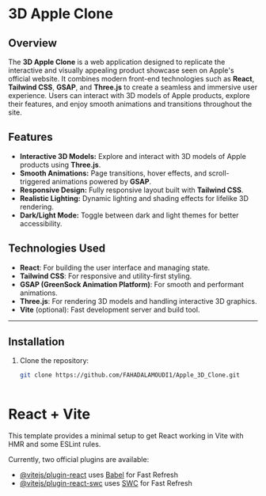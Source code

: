 # 3D Apple Clone

## Overview

The **3D Apple Clone** is a web application designed to replicate the interactive and visually appealing product showcase seen on Apple's official website. It combines modern front-end technologies such as **React**, **Tailwind CSS**, **GSAP**, and **Three.js** to create a seamless and immersive user experience.
Users can interact with 3D models of Apple products, explore their features, and enjoy smooth animations and transitions throughout the site.


## Features

- **Interactive 3D Models:** Explore and interact with 3D models of Apple products using **Three.js**.
- **Smooth Animations:** Page transitions, hover effects, and scroll-triggered animations powered by **GSAP**.
- **Responsive Design:** Fully responsive layout built with **Tailwind CSS**.
- **Realistic Lighting:** Dynamic lighting and shading effects for lifelike 3D rendering.
- **Dark/Light Mode:** Toggle between dark and light themes for better accessibility.


## Technologies Used

- **React**: For building the user interface and managing state.
- **Tailwind CSS**: For responsive and utility-first styling.
- **GSAP (GreenSock Animation Platform)**: For smooth and performant animations.
- **Three.js**: For rendering 3D models and handling interactive 3D graphics.
- **Vite** (optional): Fast development server and build tool.

---

## Installation

1. Clone the repository:
   ```bash
   git clone https://github.com/FAHADALAMOUDI1/Apple_3D_Clone.git
   


# React + Vite

This template provides a minimal setup to get React working in Vite with HMR and some ESLint rules.

Currently, two official plugins are available:

- [@vitejs/plugin-react](https://github.com/vitejs/vite-plugin-react/blob/main/packages/plugin-react/README.md) uses [Babel](https://babeljs.io/) for Fast Refresh
- [@vitejs/plugin-react-swc](https://github.com/vitejs/vite-plugin-react-swc) uses [SWC](https://swc.rs/) for Fast Refresh
